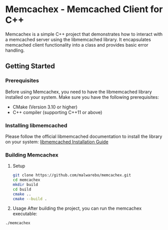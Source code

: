 # Memcachex - Memcached Client for C++

Memcachex is a simple C++ project that demonstrates how to interact with a memcached server using the libmemcached library. It encapsulates memcached client functionality into a class and provides basic error handling.

## Getting Started

### Prerequisites

Before using Memcachex, you need to have the libmemcached library installed on your system. Make sure you have the following prerequisites:

- CMake (Version 3.10 or higher)
- C++ compiler (supporting C++11 or above)

### Installing libmemcached

Please follow the official libmemcached documentation to install the library on your system: [libmemcached Installation Guide](https://libmemcached.org)

### Building Memcachex

1. Setup

   ```bash
   git clone https://github.com/malwarebo/memcachex.git
   cd memcachex
   mkdir build
   cd build
   cmake ..
   cmake --build .
   ```

2. Usage
After building the project, you can run the memcachex executable:

```bash
./memcachex

```
